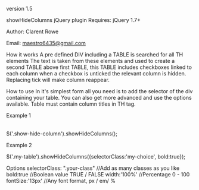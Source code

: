 version 1.5

showHideColumns jQuery plugin
Requires: jQuery 1.7+

Author: Clarent Rowe

Email: maestro6435@gmail.com

How it works
A pre defined DIV including a TABLE is searched for all TH elements
The text is taken from these elements and used to create a second TABLE
above first TABLE, this TABLE includes checkboxes linked to each column
when a checkbox is unticked the relevant column is hidden. Replacing
tick will make column reappear.

How to use
In it's simplest form all you need is to add the selector of the div 
containing your table. You can also get more advanced and use the options
available. Table must contain column titles in TH tag.

Example 1

<div class="show-hide-column"><table></table></div>
$('.show-hide-column').showHideColumns();

Example 2

<div class="my-table"></div>
$('.my-table').showHideColumns({selectorClass:'my-choice', bold:true});

Options
selectorClass: ".your-class" //Add as many classes as you like
bold:true                    //Boolean value TRUE / FALSE
width:'100%'                 //Percentage 0 - 100
fontSize:'13px'              //Any font format, px / em/ %
